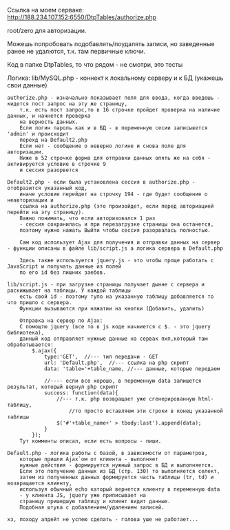 
Ссылка на моем серваке: 
http://188.234.107.152:6550/DtpTables/authorize.php

root/zero для авторизации.

Можешь попробовать подобавлять/поудалять записи, но заведенные ранее не удалются, т.к. там первичные ключи.

Код в папке DtpTables, то что рядом - не смотри, это тесты



Логика:
	lib/MySQL.php - коннект к локальному серверу и к БД (укажешь свои данные)

	authorize.php - изначально показывает поля для ввода, когда введешь - кидется пост запрос на эту же страницу,
		т.к. есть пост запрос,то в 16 строчке пройдет проверка на наличие данных, и начнется проверка 
		на верность данных.
		Если логин пароль как и в БД - в переменную сесии записывется 'admin' и происходит 
		перехд на Default2.php
		Если нет - сообщение о неверно логине и снова поле для авторизации.
		Ниже в 52 строчке форма для отправки данных опять же на себя - активируется условие в строчке 9 
		и сессия разорвется

	Default2.php - если была установлена сессия в authorize.php - отобразится указанный код,
		иначе условие перейдет на строчку 194 - где будет сообщение о неавторизации и 
		ссылка на authorize.php (это произойдет, если перед авториацией перейти на эту страницу). 
		Важно понимать, что если авторизовался 1 раз 
		- сессия сохранилась и при перезагрузке страницы она останется, 
		поэтому нужно нажать Выйти чтобы сессия разорвалась полностью.

		Сам код использует Ajax для получения и отправки данных на сервер - функции описаны в файле lib/script.js а логика сервера в Default.php

		Здесь также используется jquery.js - это чтобы проще работать с JavaScript и получать данные из полей 
		по его id без лишних заебов.

	lib/script.js - при загрузке страницы получает дынне с сервера и раскижывает на таблицы. У каждой таблицы 
		есть свой id - поэтому тупо на указанную таблицу добавляется то что пришло с сервера.
		Функции вызываются при нажатии на кнопки (Добавить, удалить)

		Отправка на сервер по Ajax:
		С помощтю jquery (все то в js коде начниется с $. - это jquery библиотека), 
		данный код отправляет нужные данные на сервак пхп,который там обрабатывается:
			$.ajax({
				type:'GET',  //--- тип передачи - GET
				url: 'Default.php',  //--- ссылка на php скрипт
				data: 'table='+table_name, //--- данные, которые передаем

				//---- если все хорошо, в переменную data запишется результат, который вернул php скрипт
				success: function(data){
					//--- т.к. php возвращает уже сгенерированную html-таблицу, 
						//то просто вставляем эти строки в конец указанной таблицы
					$('#'+table_name+' > tbody:last').append(data);
				}		
			});
		Тут комменты описал, если есть вопросы - пиши.

	Default.php - логика работы с базой, в зависимости от параметров, 
		которые пришли Ajax`ом от клиента - выполняет
		нужные действия - формируется нужный запрос в БД и выполняется. 
		Если это получение данных из БД (стр. 130) то выполняется селект, 
		затем из полученных данных формируется часть таблицы (tr, td) и возвращается клиенту, 
		используя обычный echo каторый вернется клиенту в переменную data 
		- у клиента JS, jquery уже приписывает на 
		страницу пришедшую таблицу и клиент видит данные.
		Подобная штука с добавлением/удалением записей.

	хз, походу апдейт не успею сделать - голова уше не работает...
